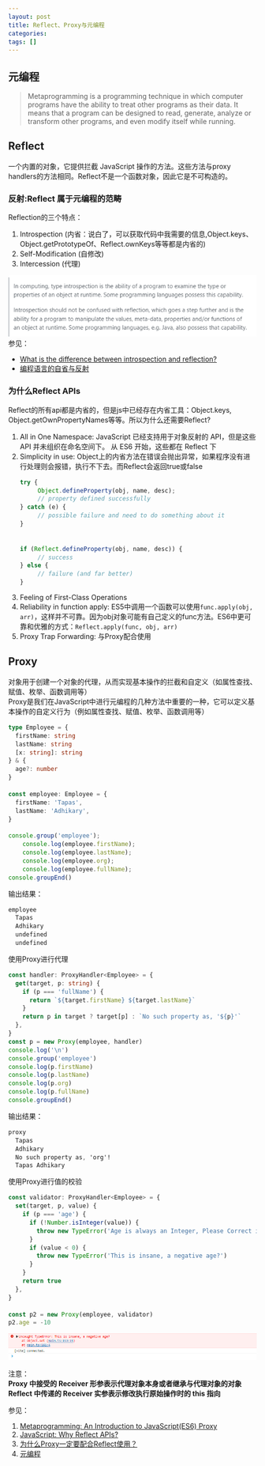 ```yaml
---
layout: post
title: Reflect、Proxy与元编程
categories: 
tags: []
---
```


## 元编程
> Metaprogramming is a programming technique in which computer programs have the ability to treat other programs as their data. It means that a program can be designed to read, generate, analyze or transform other programs, and even modify itself while running.

## Reflect
一个内置的对象，它提供拦截 JavaScript 操作的方法。这些方法与proxy handlers的方法相同。Reflect不是一个函数对象，因此它是不可构造的。

### 反射:Reflect 属于元编程的范畴
Reflection的三个特点：
1. Introspection (内省：说白了，可以获取代码中我需要的信息,Object.keys、Object.getPrototypeOf、Reflect.ownKeys等等都是内省的) 
2. Self-Modification (自修改)
3. Intercession (代理)

![difference between introspection and reflection](../assets//images/introspectionandreflection.png)  
参见：
* [What is the difference between introspection and reflection?](https://stackoverflow.com/questions/25198271/what-is-the-difference-between-introspection-and-reflection)
* [编程语言的自省与反射](https://cifer76.github.io/posts/introspection-reflection/?msclkid=9d2d78f6cdb411ec8b7e8d74c1959bbd)

### 为什么Reflect APIs
Reflect的所有api都是内省的，但是js中已经存在内省工具：Object.keys, Object.getOwnPropertyNames等等。所以为什么还需要Reflect?
1. All in One Namespace: JavaScript 已经支持用于对象反射的 API，但是这些 API 并未组织在命名空间下。 从 ES6 开始，这些都在 Reflect 下
2. Simplicity in use: Object上的内省方法在错误会抛出异常，如果程序没有进行处理则会报错，执行不下去。而Reflect会返回true或false
   ```ts
   try {
        Object.defineProperty(obj, name, desc);
        // property defined successfully
   } catch (e) {
        // possible failure and need to do something about it
   }


   if (Reflect.defineProperty(obj, name, desc)) {
        // success
   } else {
        // failure (and far better)
   }
   ```
3. Feeling of First-Class Operations
4. Reliability in function apply: ES5中调用一个函数可以使用```func.apply(obj, arr)```，这样并不可靠。因为obj对象可能有自己定义的func方法。ES6中更可靠和优雅的方式：```Reflect.apply(func, obj, arr)```
5. Proxy Trap Forwarding: 与Proxy配合使用

## Proxy 
对象用于创建一个对象的代理，从而实现基本操作的拦截和自定义（如属性查找、赋值、枚举、函数调用等）  
Proxy是我们在JavaScript中进行元编程的几种方法中重要的一种，它可以定义基本操作的自定义行为（例如属性查找、赋值、枚举、函数调用等）
```ts
type Employee = {
  firstName: string
  lastName: string
  [x: string]: string
} & {
  age?: number
}

const employee: Employee = {
  firstName: 'Tapas',
  lastName: 'Adhikary',
}

console.group('employee');
    console.log(employee.firstName);
    console.log(employee.lastName);
    console.log(employee.org);
    console.log(employee.fullName);
console.groupEnd()
```
输出结果：
```css
employee
  Tapas
  Adhikary
  undefined
  undefined
```
使用Proxy进行代理
```ts
const handler: ProxyHandler<Employee> = {
  get(target, p: string) {
    if (p === 'fullName') {
      return `${target.firstName} ${target.lastName}`
    }
    return p in target ? target[p] : `No such property as, '${p}'`
  },
}
const p = new Proxy(employee, handler)
console.log('\n')
console.group('employee')
console.log(p.firstName)
console.log(p.lastName)
console.log(p.org)
console.log(p.fullName)
console.groupEnd()
```
输出结果：
```css
proxy
  Tapas
  Adhikary
  No such property as, 'org'!
  Tapas Adhikary
```

使用Proxy进行值的校验
```ts
const validator: ProxyHandler<Employee> = {
  set(target, p, value) {
    if (p === 'age') {
      if (!Number.isInteger(value)) {
        throw new TypeError('Age is always an Integer, Please Correct it!')
      }
      if (value < 0) {
        throw new TypeError('This is insane, a negative age?')
      }
    }
    return true
  },
}

const p2 = new Proxy(employee, validator)
p2.age = -10
```
![浏览器报错](../assets/images/proxy_validator_error.png)



注意：  
**Proxy 中接受的 Receiver 形参表示代理对象本身或者继承与代理对象的对象**  
**Reflect 中传递的 Receiver 实参表示修改执行原始操作时的 this 指向**


参见：  
1. [Metaprogramming: An Introduction to JavaScript(ES6) Proxy](https://blog.greenroots.info/metaprogramming-an-introduction-to-javascriptes6-proxy)
2. [JavaScript: Why Reflect APIs?](https://blog.greenroots.info/javascript-why-reflect-apis)
3. [为什么Proxy一定要配合Reflect使用？](https://juejin.cn/post/7080916820353351688)
4. [元编程](https://developer.mozilla.org/zh-CN/docs/Web/JavaScript/Guide/Meta_programming)

